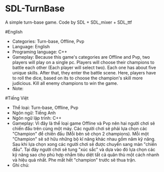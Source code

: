 # SDL-TurnBase
 
 A simple turn-base game. Code by SDL + SDL_mixer + SDL_ttf
 
 #English
 + Categories: Turn-base, Offline, Pvp
 + Language: English
 + Programing language: C++
 + Gameplay: Because this game's categories are Offline and Pvp, two players will play on a single pc. Players will choose their champions to battle each other (Each player will select two). Each one has about five unique skills. After that, they enter the battle scene. Here, players have to roll the dice, based on its to choose the champion's skill more judicious. Kill all enemy champions to win the game.
 + Note: 
 
#Tiếng Việt
+ Thể loại: Turn-base, Offline, Pvp
+ Ngôn ngữ: Tiếng Anh
+ Ngôn ngữ lập trình: C++
+ Gameplay: Vì đây là thể loại game Offline và Pvp nên hai người chơi sẽ chiến đấu trên cùng một máy. Các người chơi sẽ phải lựa chọn các "Champion" để chiến đấu (Mỗi   bên sẽ chọn 2 champions). Mỗi một "Champion" sẽ sở hữu những bộ kĩ năng khác nhau gồm năm kỹ năng. Sau khi lựa chọn xong các người chơi sẽ được chuyển sang màn "chiến đấu". Tại đây người chơi sẽ tung "xúc sắc" và dựa vào đó lựa chọn các kỹ năng sao cho phù hợp nhắm tiêu diệt tất cả quân thù một cách nhanh và hiệu quả nhất. Phe mất hết "champion" trước sẽ thua trận.
+ Ghi chú: 
